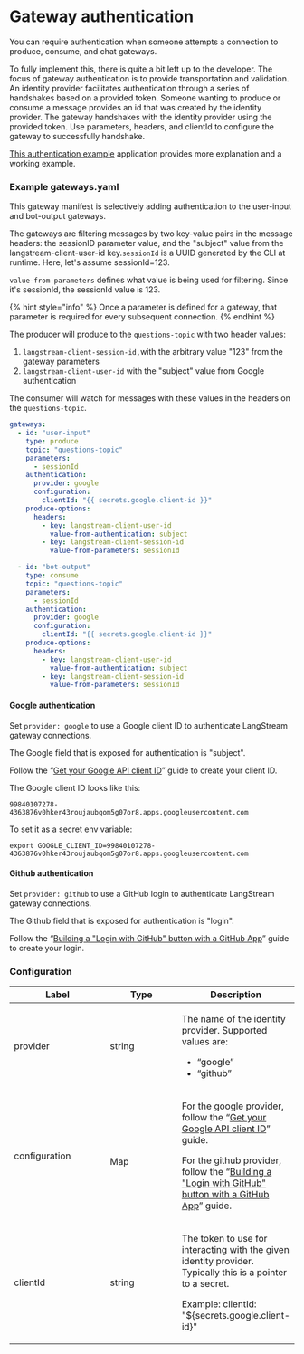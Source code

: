 # Gateway authentication

You can require authentication when someone attempts a connection to produce, consume, and chat gateways.&#x20;

To fully implement this, there is quite a bit left up to the developer. The focus of gateway authentication is to provide transportation and validation. An identity provider facilitates authentication through a series of handshakes based on a provided token. Someone wanting to produce or consume a message provides an id that was created by the identity provider. The gateway handshakes with the identity provider using the provided token. Use parameters, headers, and clientId to configure the gateway to successfully handshake.

[This authentication example](https://github.com/riptano/streaming-gen-ai/blob/main/examples/applications/gateway-authentication/README.md) application provides more explanation and a working example.

### Example gateways.yaml

This gateway manifest is selectively adding authentication to the user-input and bot-output gateways.

The gateways are filtering messages by two key-value pairs in the message headers: the sessionID parameter value, and the "subject" value from the langstream-client-user-id key.`sessionId` is a UUID generated by the CLI at runtime. Here, let's assume sessionId=123.

`value-from-parameters` defines what value is being used for filtering. Since it's sessionId, the sessionId value is 123.

{% hint style="info" %}
Once a parameter is defined for a gateway, that parameter is required for every subsequent connection.&#x20;
{% endhint %}

The producer will produce to the `questions-topic` with two header values:

1. `langstream-client-session-id,`with the arbitrary value "123" from the gateway parameters&#x20;
2. `langstream-client-user-id` with the "subject" value from Google authentication

The consumer will watch for messages with these values in the headers on the `questions-topic`.

```yaml
gateways:
  - id: "user-input"
    type: produce
    topic: "questions-topic"
    parameters:
      - sessionId
    authentication:
      provider: google
      configuration:
        clientId: "{{ secrets.google.client-id }}"
    produce-options:
      headers:
        - key: langstream-client-user-id
          value-from-authentication: subject
        - key: langstream-client-session-id
          value-from-parameters: sessionId

  - id: "bot-output"
    type: consume
    topic: "questions-topic"
    parameters:
      - sessionId
    authentication:
      provider: google
      configuration:
        clientId: "{{ secrets.google.client-id }}"
    produce-options:
      headers:
        - key: langstream-client-user-id
          value-from-authentication: subject
        - key: langstream-client-session-id
          value-from-parameters: sessionId
```

#### Google authentication

Set `provider: google` to use a Google client ID to authenticate LangStream gateway connections.

The Google field that is exposed for authentication is "subject".

Follow the “[Get your Google API client ID](https://developers.google.com/identity/gsi/web/guides/get-google-api-clientid)” guide to create your client ID.

The Google client ID looks like this:&#x20;

```
99840107278-4363876v0hker43roujaubqom5g07or8.apps.googleusercontent.com
```

To set it as a secret env variable:

```
export GOOGLE_CLIENT_ID=99840107278-4363876v0hker43roujaubqom5g07or8.apps.googleusercontent.com
```

#### Github authentication

Set `provider: github` to use a GitHub login to authenticate LangStream gateway connections.

The Github field that is exposed for authentication is "login".

Follow the “[Building a "Login with GitHub" button with a GitHub App](https://docs.github.com/en/apps/creating-github-apps/writing-code-for-a-github-app/building-a-login-with-github-button-with-a-github-app)” guide to create your login.

### Configuration

<table><thead><tr><th width="171.33333333333331">Label</th><th width="133">Type</th><th>Description</th></tr></thead><tbody><tr><td>provider</td><td>string</td><td><p>The name of the identity provider. Supported values are:</p><ul><li>“google”</li><li>“github”</li></ul></td></tr><tr><td>configuration</td><td><br>Map</td><td><p>For the google provider, follow the “<a href="https://developers.google.com/identity/gsi/web/guides/get-google-api-clientid">Get your Google API client ID</a>” guide.</p><p>For the github provider, follow the “<a href="https://docs.github.com/en/apps/creating-github-apps/writing-code-for-a-github-app/building-a-login-with-github-button-with-a-github-app">Building a "Login with GitHub" button with a GitHub App</a>” guide.</p></td></tr><tr><td>clientId<br></td><td>string</td><td><p>The token to use for interacting with the given identity provider. Typically this is a pointer to a secret.</p><p></p><p>Example: clientId: "${secrets.google.client-id}"</p></td></tr></tbody></table>
